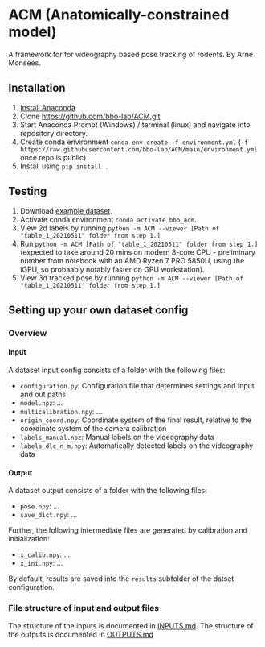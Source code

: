 # ACM (Anatomically-constrained model)
A framework for for videography based pose tracking of rodents.
By Arne Monsees.

## Installation

1. [Install Anaconda](https://docs.anaconda.com/anaconda/install/)
2. Clone https://github.com/bbo-lab/ACM.git 
3. Start Anaconda Prompt (Windows) / terminal (linux) and navigate into repository directory.
4. Create conda environment `conda env create -f environment.yml` (`-f https://raw.githubusercontent.com/bbo-lab/ACM/main/environment.yml` once repo is public)
6. Install using `pip install .`

## Testing

1. Download [example dataset](https://www.dropbox.com/sh/040587pwx5t7uh3/AAAI5MVilFrJY-mEPr97uADNa?dl=0).
2. Activate conda environment `conda activate bbo_acm`.
3. View 2d labels by running `python -m ACM --viewer [Path of "table_1_20210511" folder from step 1.]`
4. Run `python -m ACM [Path of "table_1_20210511" folder from step 1.]` (expected to take around 20 mins on modern 8-core CPU - preliminary number from notebook with an AMD Ryzen 7 PRO 5850U, using the iGPU, so probaably notably faster on GPU workstation).
5. View 3d tracked pose by running `python -m ACM --viewer [Path of "table_1_20210511" folder from step 1.]`

## Setting up your own dataset config

### Overview

#### Input

A dataset input config consists of a folder with the following files:

- `configuration.py`: Configuration file that determines settings and input and out paths
- `model.npz`: ...
- `multicalibration.npy`: ...
- `origin_coord.npy`: Coordinate system of the final result, relative to the coordinate system of the camera calibration
- `labels_manual.npz`: Manual labels on the videography data
- `labels_dlc_n_m.npy`: Automatically detected labels on the videography data

#### Output

A dataset output consists of a folder with the following files:

- `pose.npy`: ...
- `save_dict.npy`: ...

Further, the following intermediate files are generated by calibration and initialization:

- `x_calib.npy`: ...
- `x_ini.npy`: ...

By default, results are saved into the `results` subfolder of the datset configuration.

### File structure of input and output files

The structure of the inputs is documented in [INPUTS.md](https://github.com/bbo-lab/ACM/blob/main/INPUTS.md). The structure of the outputs is documented in [OUTPUTS.md](https://github.com/bbo-lab/ACM/blob/main/OUTPUTS.md)

